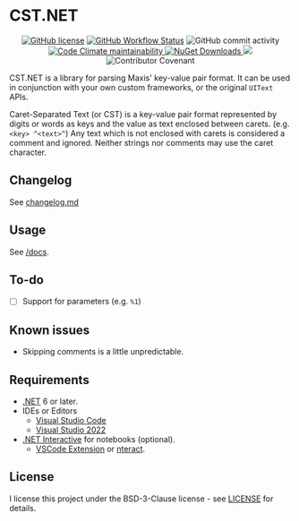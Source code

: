 # CST.NET

<p align="center">
  <a href="https://github.com/tonytins/cstdotnet/blob/main/LICENSE"><img src="https://img.shields.io/github/license/tonytins/cstdotnet" alt="GitHub license"></a>
  <a href="https://github.com/tonytins/cstdotnet/actions?query=workflow%3Abuild.yml"><img src="https://img.shields.io/github/actions/workflow/status/tonytins/cstdotnet/build.yml" alt="GitHub Workflow Status"></a>
  <img src="https://img.shields.io/github/commit-activity/w/tonytins/cstdotnet" alt="GitHub commit activity">
  <a href="code_of_conduct.md"></br>
  <img src="https://img.shields.io/codeclimate/maintainability-percentage/tonytins/cstdotnet" alt="Code Climate maintainability">
  <img src="https://img.shields.io/nuget/dt/CSTNet" alt="NuGet Downloads"> <a href="https://www.nuget.org/packages/tonybark.updatetools"><img src="https://img.shields.io/nuget/v/cstnet.svg" /></a></br><img src="https://img.shields.io/badge/Contributor%20Covenant-v2.0%20adopted-ff69b4.svg" alt="Contributor Covenant"></a></br>
</p>

CST.NET is a library for parsing Maxis' key-value pair format. It can be used in conjunction with your own custom frameworks, or the original ``UIText`` APIs.

Caret-Separated Text (or CST) is a key-value pair format represented by digits or words as keys and the value as text enclosed between carets. (e.g. ``<key> ^<text>^``) Any text which is not enclosed with carets is considered a comment and ignored. Neither strings nor comments may use the caret character.

## Changelog

See [changelog.md](./doc/changelog.md)

## Usage

See [/docs](./doc/README.md).

## To-do

- [ ] Support for parameters (e.g. ``%1``)

## Known issues

- Skipping comments is a little unpredictable.

## Requirements

- [.NET](https://dotnet.microsoft.com/download) 6 or later.
- IDEs or Editors
  - [Visual Studio Code](https://code.visualstudio.com/)
  - [Visual Studio 2022](https://visualstudio.microsoft.com/)
- [.NET Interactive](https://github.com/dotnet/interactive/blob/main/README.md) for notebooks (optional).
  - [VSCode Extension](https://marketplace.visualstudio.com/items?itemName=ms-dotnettools.dotnet-interactive-vscode) or [nteract](https://nteract.io/).

## License

I license this project under the BSD-3-Clause license - see [LICENSE](LICENSE) for details.
